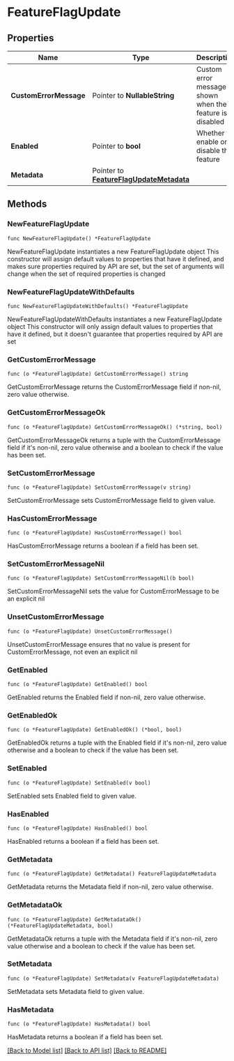 # FeatureFlagUpdate

## Properties

Name | Type | Description | Notes
------------ | ------------- | ------------- | -------------
**CustomErrorMessage** | Pointer to **NullableString** | Custom error message shown when the feature is disabled | [optional] 
**Enabled** | Pointer to **bool** | Whether to enable or disable the feature | [optional] 
**Metadata** | Pointer to [**FeatureFlagUpdateMetadata**](FeatureFlagUpdateMetadata.md) |  | [optional] 

## Methods

### NewFeatureFlagUpdate

`func NewFeatureFlagUpdate() *FeatureFlagUpdate`

NewFeatureFlagUpdate instantiates a new FeatureFlagUpdate object
This constructor will assign default values to properties that have it defined,
and makes sure properties required by API are set, but the set of arguments
will change when the set of required properties is changed

### NewFeatureFlagUpdateWithDefaults

`func NewFeatureFlagUpdateWithDefaults() *FeatureFlagUpdate`

NewFeatureFlagUpdateWithDefaults instantiates a new FeatureFlagUpdate object
This constructor will only assign default values to properties that have it defined,
but it doesn't guarantee that properties required by API are set

### GetCustomErrorMessage

`func (o *FeatureFlagUpdate) GetCustomErrorMessage() string`

GetCustomErrorMessage returns the CustomErrorMessage field if non-nil, zero value otherwise.

### GetCustomErrorMessageOk

`func (o *FeatureFlagUpdate) GetCustomErrorMessageOk() (*string, bool)`

GetCustomErrorMessageOk returns a tuple with the CustomErrorMessage field if it's non-nil, zero value otherwise
and a boolean to check if the value has been set.

### SetCustomErrorMessage

`func (o *FeatureFlagUpdate) SetCustomErrorMessage(v string)`

SetCustomErrorMessage sets CustomErrorMessage field to given value.

### HasCustomErrorMessage

`func (o *FeatureFlagUpdate) HasCustomErrorMessage() bool`

HasCustomErrorMessage returns a boolean if a field has been set.

### SetCustomErrorMessageNil

`func (o *FeatureFlagUpdate) SetCustomErrorMessageNil(b bool)`

 SetCustomErrorMessageNil sets the value for CustomErrorMessage to be an explicit nil

### UnsetCustomErrorMessage
`func (o *FeatureFlagUpdate) UnsetCustomErrorMessage()`

UnsetCustomErrorMessage ensures that no value is present for CustomErrorMessage, not even an explicit nil
### GetEnabled

`func (o *FeatureFlagUpdate) GetEnabled() bool`

GetEnabled returns the Enabled field if non-nil, zero value otherwise.

### GetEnabledOk

`func (o *FeatureFlagUpdate) GetEnabledOk() (*bool, bool)`

GetEnabledOk returns a tuple with the Enabled field if it's non-nil, zero value otherwise
and a boolean to check if the value has been set.

### SetEnabled

`func (o *FeatureFlagUpdate) SetEnabled(v bool)`

SetEnabled sets Enabled field to given value.

### HasEnabled

`func (o *FeatureFlagUpdate) HasEnabled() bool`

HasEnabled returns a boolean if a field has been set.

### GetMetadata

`func (o *FeatureFlagUpdate) GetMetadata() FeatureFlagUpdateMetadata`

GetMetadata returns the Metadata field if non-nil, zero value otherwise.

### GetMetadataOk

`func (o *FeatureFlagUpdate) GetMetadataOk() (*FeatureFlagUpdateMetadata, bool)`

GetMetadataOk returns a tuple with the Metadata field if it's non-nil, zero value otherwise
and a boolean to check if the value has been set.

### SetMetadata

`func (o *FeatureFlagUpdate) SetMetadata(v FeatureFlagUpdateMetadata)`

SetMetadata sets Metadata field to given value.

### HasMetadata

`func (o *FeatureFlagUpdate) HasMetadata() bool`

HasMetadata returns a boolean if a field has been set.


[[Back to Model list]](../README.md#documentation-for-models) [[Back to API list]](../README.md#documentation-for-api-endpoints) [[Back to README]](../README.md)


